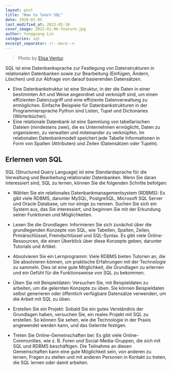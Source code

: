 ```yaml
---
layout: post
title: "How to learn SQL"
date: 2020-01-05
last_modified_at: 2023-02-10
cover_image: 2022-01-06-feature.jpg
author: Yongguang Lin
categories: sql
excerpt_separator: <!--more-->
---
```


> Photo by [Elisa Ventur](https://unsplash.com/@elisa_ventur).

SQL ist eine Datenbanksprache zur Festlegung von Datenstrukturen in relationalen Datenbanken sowie zur Bearbeitung (Einfügen, Ändern, Löschen) und zur Abfrage von darauf basierenden Datensätzen.

<!--more-->

- Eine Datenbankstruktur ist eine Struktur, in der die Daten in einer bestimmten Art und Weise angeordnet und verknüpft sind, um einen effizienten Datenzugriff und eine effiziente Datenverwaltung zu ermöglichen. Einfache Beispiele für Datenbankstrukturen in der Programmiersprache Python sind Listen, Tupel und Dictionaries (Wörterbücher).
- Eine relationale Datenbank ist eine Sammlung von tabellarischen Dateien (mindestens zwei), die es Unternehmen ermöglicht, Daten zu organisieren, zu verwalten und miteinander zu verknüpfen. Im relationalen Datenbankmodell speichert jede Tabelle Informationen in Form von Spalten (Attributen) und Zeilen (Datensätzen oder Tupeln).


## Erlernen von SQL

SQL (Structured Query Language) ist eine Standardsprache für die Verwaltung und Bearbeitung relationaler Datenbanken. Wenn Sie daran interessiert sind, SQL zu lernen, können Sie die folgenden Schritte befolgen:
- Wählen Sie ein relationales Datenbankmanagementsystem (RDBMS): Es gibt viele RDBMS, darunter MySQL, PostgreSQL, Microsoft SQL Server und Oracle Database, um nur einige zu nennen. Suchen Sie sich ein System aus, das Sie interessiert, und beginnen Sie mit der Erkundung seiner Funktionen und Möglichkeiten.

- Lesen Sie die Grundlagen: Informieren Sie sich zunächst über die grundlegenden Konzepte von SQL, wie Tabellen, Spalten, Zeilen, Primärschlüssel, Fremdschlüssel und SQL-Syntax. Es gibt viele Online-Ressourcen, die einen Überblick über diese Konzepte geben, darunter Tutorials und Artikel.
- Absolvieren Sie ein Lernprogramm: Viele RDBMS bieten Tutorien an, die Sie absolvieren können, um praktische Erfahrungen mit der Technologie zu sammeln. Dies ist eine gute Möglichkeit, die Grundlagen zu erlernen und ein Gefühl für die Funktionsweise von SQL zu bekommen.
- Üben Sie mit Beispieldaten: Versuchen Sie, mit Beispieldaten zu arbeiten, um die gelernten Konzepte zu üben. Sie können Beispieldaten selbst generieren oder öffentlich verfügbare Datensätze verwenden, um die Arbeit mit SQL zu üben.
- Erstellen Sie ein Projekt: Sobald Sie ein gutes Verständnis der Grundlagen haben, versuchen Sie, ein reales Projekt mit SQL zu erstellen. So können Sie sehen, wie die Technologie in der Praxis angewendet werden kann, und das Gelernte festigen.
- Treten Sie Online-Gemeinschaften bei: Es gibt viele Online-Communities, wie z. B. Foren und Social-Media-Gruppen, die sich mit SQL und RDBMS beschäftigen. Die Teilnahme an diesen Gemeinschaften kann eine gute Möglichkeit sein, von anderen zu lernen, Fragen zu stellen und mit anderen Personen in Kontakt zu treten, die SQL lernen oder damit arbeiten.
